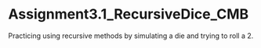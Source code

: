 # Assignment3.1_RecursiveDice_CMB
Practicing using recursive methods by simulating a die and trying to roll a 2. 
